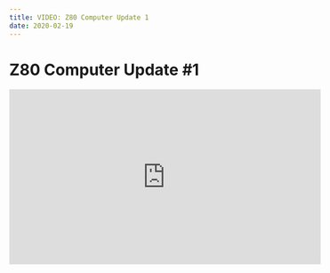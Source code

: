 ```yaml
---
title: VIDEO: Z80 Computer Update 1
date: 2020-02-19
---
```

# Z80 Computer Update #1
<iframe width="560" height="315" src="https://www.youtube.com/embed/qmvEAvOhJHQ" frameborder="0" allow="accelerometer; autoplay; encrypted-media; gyroscope; picture-in-picture" allowfullscreen></iframe>
